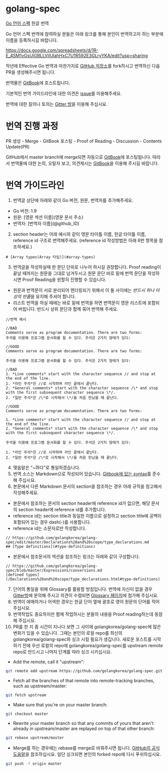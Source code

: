 # golang-spec
[Go 언어 스펙](https://golang.org/ref/spec) 한글 번역

Go 언어 스펙 번역에 참여하실 분들은 아래 링크를 통해 본인이 번역하고자 하는 부분에 이름을 등록하시길 바랍니다.

https://docs.google.com/spreadsheets/d/1R-E_4SM1vGsUiGBLLVilUlahHxC7U1R592E3GLryYKA/edit?usp=sharing

작년에 Effective Go 번역과 마찬가지로 [GitHub 저장소](
https://github.com/golangkorea/golang-spec)를 fork하시고 번역하신 다음 PR을 생성해주시면 됩니다.

번역물은 [GitBook](https://www.gitbook.com/book/gosudaweb/go-language-specification-in-korean/details)에 호스트됩니다.

기본적인 번역 가이드라인에 대한 의견은 [issue](https://github.com/golangkorea/golang-spec/issues/2)를 이용해주세요. 

번역에 대한 질의나 토의는 [Gitter 방](https://gitter.im/golang-korean-community/go-spec-in-korean?utm_source=share-link&utm_medium=link&utm_campaign=share-link)을 이용해 주십시요.

# 번역 진행 과정
PR 생성 - Merge - GitBook 포스팅 - Proof of Reading - Discussion - Contents Update(PR)

GitHub에서 master branch에 merge되면 자동으로 [GitBook](https://www.gitbook.com/book/gosudaweb/go-language-specification-in-korean/details)에 포스팅됩니다. 따라서 번역물에 대한 논의, 오탈자 보고, 의견제시는 [GitBook](https://www.gitbook.com/book/gosudaweb/go-language-specification-in-korean/details)을 이용해 주시길 바랍니다.

# 번역 가이드라인

1. 번역글 상단에 아래와 같이 Go 버전, 원문, 번역자를 추가해주세요.

* Go 버전: 1.9
* 원문: \[영문 섹션 이름\]\(영문 문서 주소\)
* 번역자: \[번역자 이름\]\(@github_ID\)

2. section header는 아래 예시와 같이 영문 타이틀 이름, 한글 타이틀 이름, reference id 구조로 번역해주세요. (reference id 작성방법은 아래 6번 항목을 참조하세요.)

```
# [Array types(Array 타입)](#array-types)
```

3. 번역글을 작성하실때 한 문단 단위로 나누어 하시길 권장합니다. Proof reading이 끝날 때까지는 원문을 그대로 남겨두시고 원문 문단 바로 밑에 번역 문단을 작성하시면 Proof Reading을 원할히 진행할 수 있습니다.

* 원문과 번역문이 서로 분리되어 렌더링되기 위해서 이 둘 사이에는 *반드시 하나 이상의 빈줄*을 유지해 주셔야 합니다.
* 리스트 번역을 하실 때에는 바로 밑에 번역을 하면 번역문이 영문 리스트에 포함되어 버립니다. 반드시 상위 문단과 함께 묶어 번역해 주세요.

```
//번역 예시

//BAD
Comments serve as program documentation. There are two forms:
주석을 이용해 프로그램 문서화를 할 수 있다. 주석은 2가지 형태가 있다:

//GOOD
Comments serve as program documentation. There are two forms:

주석을 이용해 프로그램 문서화를 할 수 있다. 주석은 2가지 형태가 있다:

//BAD
1. *Line comments* start with the character sequence // and stop at the end of the line.
1. *라인 주석*은 //로 시작하며 라인 끝에서 끝난다.
2. *General comments* start with the character sequence /\* and stop with the first subsequent character sequence \*/.
2. *일반 주석*은 /\*로 시작해서 \*/을 처음 만났을 때 끝난다. 

//GOOD
Comments serve as program documentation. There are two forms:

1. *Line comments* start with the character sequence // and stop at the end of the line.
2. *General comments* start with the character sequence /\* and stop with the first subsequent character sequence \*/.

주석을 이용해 프로그램 문서화를 할 수 있다. 주석은 2가지 형태가 있다:

1. *라인 주석*은 //로 시작하며 라인 끝에서 끝난다.
2. *일반 주석*은 /\*로 시작해서 \*/을 처음 만났을 때 끝난다. 
```

4. 맺음말은 "~하다"로 통일하겠습니다.
5. 번역 소스는 Markdown으로 작성되어 있습니다. [Gitbook에 있는 syntax](https://toolchain.gitbook.com/syntax/markdown.html)를 준수해 주십시요.
6. 본문에서 다른 Markdown 문서의 section을 참조하는 경우 아래 규칙을 참고해서 작성해주세요.
* 본문에서 참조하는 문서의 section header에 reference id가 없으면, 해당 문서의 section header에 reference id를 추가합니다.
* reference id는 section title과 동일한 이름으로 설정하고 section title에 공백이 포함되어 있는 경우 dash(-)를 사용합니다.
* reference id는 소문자로만 작성합니다.

```
// https://github.com/golangkorea/golang-spec/edit/master/Declarations%20and%20scope/type_declarations.md
## [Type definitions](#type-definitions)
```

* 본문에서 참조문서의 섹션을 참조하는 링크는 아래와 같이 구성합니다.

```
// https://github.com/golangkorea/golang-spec/blob/master/Expressions/conversions.md
[defined types](/Declarations%20and%20scope/type_declarations.html#type-definitions)
```

7. 단어의 통일을 위해 Glossary를 활용할 방침입니다. 번역에 자신이 없을 경우 [Gitter방](https://gitter.im/golang-korean-community/go-spec-in-korean?utm_source=share-link&utm_medium=link&utm_campaign=share-link)에 문의해 주시고 의견이 수렴되면 [Glossary 페이지](https://github.com/golangkorea/golang-spec/blob/master/GLOSSARY.md)에 첨가해 주십시요.
8. 번역이 애매하거나 어색한 경우는 한글 단어 옆에 괄호로 영어 원문의 단어를 적어주십시요.
9. 번역작업도 중요하지만 함께 작업하시는 분들의 내용을 Proof reading하는데 동참해 주십시요.
10. PR를 한 지 좀 시간이 지나다 보면 그 사이에 golangkorea/golang-spec에 많은 변화가 있을 수 있습니다. 그때는 본인의 로컬 repo를 최신의 golangkorea/golang-spec와 싱크 시킬 필요가 생깁니다. 새로운 포스트를 시작하기 전에 우선 로컬의 repo에 golangkorea/golang-spec를 upstream remote repo로 만드시고 나머지 단계를 따라 싱크 시키십시요.

* Add the remote, call it "upstream":
```bash
git remote add upstream https://github.com/golangkorea/golang-spec.git
```

* Fetch all the branches of that remote into remote-tracking branches, such as upstream/master:
```bash
git fetch upstream
```

* Make sure that you're on your master branch:
```bash
git checkout master
```

* Rewrite your master branch so that any commits of yours that aren't already in upstream/master are replayed on top of that other branch:
```bash
git rebase upstream/master
```
* Merge를 하는 경우에는 rebase를 merge로 바꿔주시면 됩니다. [GitHub의 공식 도움말](https://help.github.com/articles/syncing-a-fork/)을 참조하십시요. 일단 싱크되면 본인의 forked repo에 다시 푸쉬하십시요.
```bash
git push -f origin master
```
